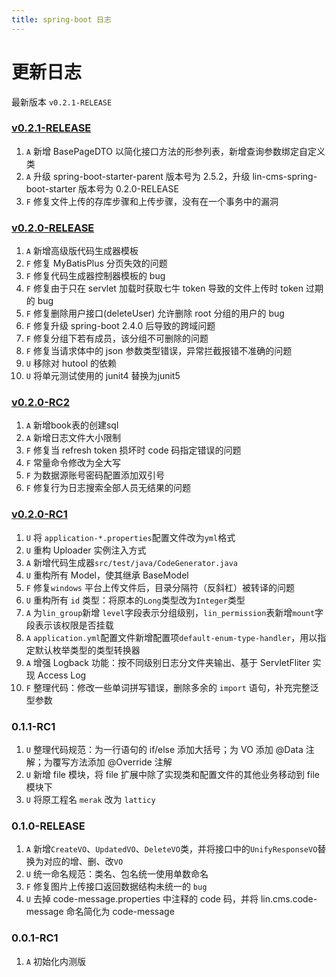 ```yaml
---
title: spring-boot 日志
---
```


# 更新日志

最新版本 `v0.2.1-RELEASE`   


### [v0.2.1-RELEASE](https://github.com/TaleLin/lin-cms-spring-boot/compare/v0.2.0-RELEASE...v0.2.1-RELEASE)

1. `A` 新增 BasePageDTO 以简化接口方法的形参列表，新增查询参数绑定自定义类
2. `A` 升级 spring-boot-starter-parent 版本号为 2.5.2，升级 lin-cms-spring-boot-starter 版本号为 0.2.0-RELEASE
3. `F` 修复文件上传的存库步骤和上传步骤，没有在一个事务中的漏洞


### [v0.2.0-RELEASE](https://github.com/TaleLin/lin-cms-spring-boot/compare/v0.2.0-RC2...v0.2.0-RELEASE)

1. `A` 新增高级版代码生成器模板
2. `F` 修复 MyBatisPlus 分页失效的问题
3. `F` 修复代码生成器控制器模板的 bug
4. `F` 修复由于只在 servlet 加载时获取七牛 token 导致的文件上传时 token 过期的 bug
5. `F` 修复删除用户接口(deleteUser) 允许删除 root 分组的用户的 bug
6. `F` 修复升级 spring-boot 2.4.0 后导致的跨域问题
7. `F` 修复分组下若有成员，该分组不可删除的问题
8. `F` 修复当请求体中的 json 参数类型错误，异常拦截报错不准确的问题 
9. `U` 移除对 hutool 的依赖
10. `U` 将单元测试使用的 junit4 替换为junit5


### [v0.2.0-RC2](https://github.com/TaleLin/lin-cms-spring-boot/compare/v0.2.0-RC1...v0.2.0-RC2)
1. `A` 新增book表的创建sql 
2. `A` 新增日志文件大小限制
3. `F` 修复当 refresh token 损坏时 code 码指定错误的问题
4. `F` 常量命令修改为全大写
5. `F` 为数据源账号密码配置添加双引号
6. `F` 修复行为日志搜索全部人员无结果的问题

### [v0.2.0-RC1](https://github.com/TaleLin/lin-cms-spring-boot/compare/sleeve-0.1.1...v0.2.0-RC1)
1. `U` 将 `application-*.properties`配置文件改为`yml`格式
2. `U` 重构 Uploader 实例注入方式
3. `A` 新增代码生成器`src/test/java/CodeGenerator.java`
4. `U` 重构所有 Model，使其继承 BaseModel
5. `F` 修复`windows` 平台上传文件后，目录分隔符（反斜杠）被转译的问题
6. `U`  重构所有 `id` 类型：将原本的`Long`类型改为`Integer`类型
7. `A` 为`lin_group`新增 `level`字段表示分组级别，`lin_permission`表新增`mount`字段表示该权限是否挂载
8. `A` `application.yml`配置文件新增配置项`default-enum-type-handler`，用以指定默认枚举类型的类型转换器
9. `A` 增强 Logback 功能：按不同级别日志分文件夹输出、基于 ServletFliter 实现 Access Log
10. `F` 整理代码：修改一些单词拼写错误，删除多余的 `import` 语句，补充完整泛型参数


### 0.1.1-RC1
1. `U` 整理代码规范：为一行语句的 if/else 添加大括号；为 VO 添加 @Data 注解；为覆写方法添加 @Override 注解
2. `U` 新增 file 模块，将 file 扩展中除了实现类和配置文件的其他业务移动到 file 模块下
3. `U` 将原工程名 `merak` 改为 `latticy`

### 0.1.0-RELEASE

1. `A` 新增`CreateVO`、`UpdatedVO`、`DeleteVO`类，并将接口中的`UnifyResponseVO`替换为对应的增、删、改`VO`
2. `U` 统一命名规范：类名、包名统一使用单数命名
3. `F` 修复图片上传接口返回数据结构未统一的 `bug`
4. `U` 去掉 code-message.properties 中注释的 code 码，并将 lin.cms.code-message 命名简化为 code-message

### 0.0.1-RC1

1. `A` 初始化内测版


<!-- markdownlint-disable -->
<RightMenu />
<!-- markdownlint-enable -->
